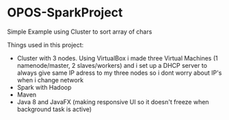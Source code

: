 # OPOS-SparkProject

Simple Example using Cluster to sort array of chars

Things used in this project:
- Cluster with 3 nodes. 
Using VirtualBox i made three Virtual Machines (1 namenode/master, 2 slaves/workers) 
and i set up a DHCP server to always give same IP adress to my three nodes so i dont 
worry about IP's when i change network
- Spark with Hadoop
- Maven
- Java 8 and JavaFX (making responsive UI so it doesn't freeze when background task is active)


